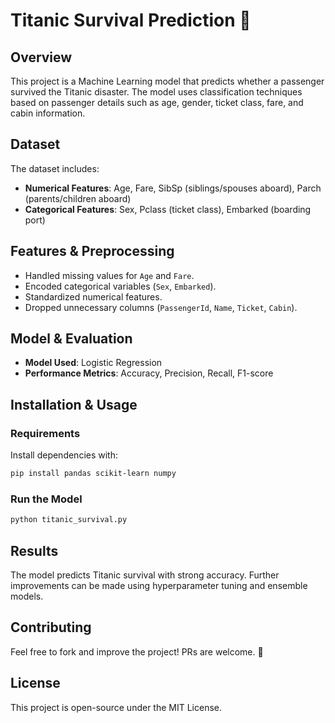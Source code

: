 # Titanic Survival Prediction 🚢

## Overview
This project is a Machine Learning model that predicts whether a passenger survived the Titanic disaster. The model uses classification techniques based on passenger details such as age, gender, ticket class, fare, and cabin information.

## Dataset
The dataset includes:
- **Numerical Features**: Age, Fare, SibSp (siblings/spouses aboard), Parch (parents/children aboard)
- **Categorical Features**: Sex, Pclass (ticket class), Embarked (boarding port)

## Features & Preprocessing
- Handled missing values for `Age` and `Fare`.
- Encoded categorical variables (`Sex`, `Embarked`).
- Standardized numerical features.
- Dropped unnecessary columns (`PassengerId`, `Name`, `Ticket`, `Cabin`).

## Model & Evaluation
- **Model Used**: Logistic Regression
- **Performance Metrics**: Accuracy, Precision, Recall, F1-score

## Installation & Usage
### Requirements
Install dependencies with:
```bash
pip install pandas scikit-learn numpy
```

### Run the Model
```bash
python titanic_survival.py
```

## Results
The model predicts Titanic survival with strong accuracy. Further improvements can be made using hyperparameter tuning and ensemble models.

## Contributing
Feel free to fork and improve the project! PRs are welcome. 🚀

## License
This project is open-source under the MIT License.

